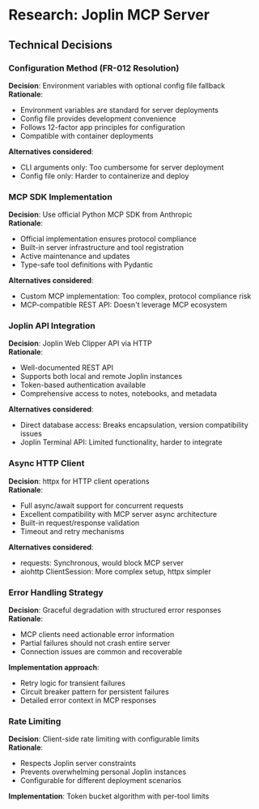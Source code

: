 # Research: Joplin MCP Server

## Technical Decisions

### Configuration Method (FR-012 Resolution)
**Decision**: Environment variables with optional config file fallback  
**Rationale**: 
- Environment variables are standard for server deployments
- Config file provides development convenience
- Follows 12-factor app principles for configuration
- Compatible with container deployments

**Alternatives considered**:
- CLI arguments only: Too cumbersome for server deployment
- Config file only: Harder to containerize and deploy

### MCP SDK Implementation
**Decision**: Use official Python MCP SDK from Anthropic  
**Rationale**:
- Official implementation ensures protocol compliance
- Built-in server infrastructure and tool registration
- Active maintenance and updates
- Type-safe tool definitions with Pydantic

**Alternatives considered**:
- Custom MCP implementation: Too complex, protocol compliance risk
- MCP-compatible REST API: Doesn't leverage MCP ecosystem

### Joplin API Integration
**Decision**: Joplin Web Clipper API via HTTP  
**Rationale**:
- Well-documented REST API
- Supports both local and remote Joplin instances
- Token-based authentication available
- Comprehensive access to notes, notebooks, and metadata

**Alternatives considered**:
- Direct database access: Breaks encapsulation, version compatibility issues
- Joplin Terminal API: Limited functionality, harder to integrate

### Async HTTP Client
**Decision**: httpx for HTTP client operations  
**Rationale**:
- Full async/await support for concurrent requests
- Excellent compatibility with MCP server async architecture
- Built-in request/response validation
- Timeout and retry mechanisms

**Alternatives considered**:
- requests: Synchronous, would block MCP server
- aiohttp ClientSession: More complex setup, httpx simpler

### Error Handling Strategy
**Decision**: Graceful degradation with structured error responses  
**Rationale**:
- MCP clients need actionable error information
- Partial failures should not crash entire server
- Connection issues are common and recoverable

**Implementation approach**:
- Retry logic for transient failures
- Circuit breaker pattern for persistent failures
- Detailed error context in MCP responses

### Rate Limiting
**Decision**: Client-side rate limiting with configurable limits  
**Rationale**:
- Respects Joplin server constraints
- Prevents overwhelming personal Joplin instances
- Configurable for different deployment scenarios

**Implementation**: Token bucket algorithm with per-tool limits